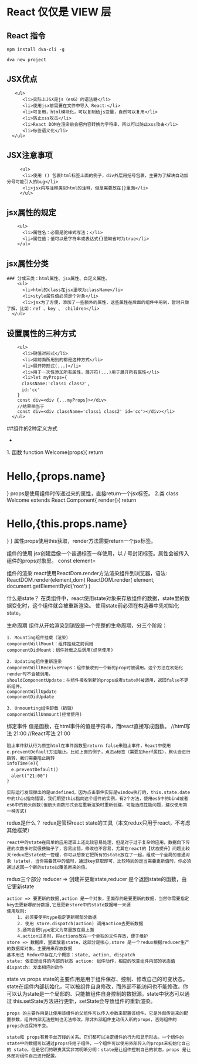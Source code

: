 # React 仅仅是 VIEW 层

## React  指令
    
	npm install dva-cli -g
	
	dva new project

## JSX优点 
  
	   <ul>
		  <li>实际上JSX是js（es6）的语法糖</li>
		  <li>使用jsx前需要在文件中导入 React:</li>
		  <li>可复用，html模块化，可以复制给js变量，自然可以复用</li>
		  <li>防止xss攻击</li>
		  <li>React DOM在渲染前会把内容转换为字符串，所以可以防止xss攻击</li>
		  <li>标签语义化</li>
	  </ul>
  
## JSX注意事项
		 <ul>
		  <li>使用 () 包裹html标签上面的例子，div外层用括号包裹，主要为了解决自动加分号可能引入的bug</li>
		  <li>jsx内写注释类似html的注释，但是需要放在{}里面</li>
		 </ul>
  
 ## jsx属性的规定 
		<ul>
		  <li>属性名：必需是驼峰式写法；</li>
		  <li>属性值：值可以是字符串或表达式{}值缺省时为true</li>
		</ul>

 ## jsx属性分类
    ### 分成三类：html属性、jsx属性、自定义属性。
		<ul>
		  <li>html的class在jsx里改为className</li>
		  <li>style属性值必须是个对象</li>
		  <li>jsx为了方便，添加了一些额外的属性，这些属性在后面的组件中用到，暂时只做了解，比如：ref 、key 、 children</li>
	  </ul>


 ## 设置属性的三种方式
   
		<ul>
		  <li>键值对形式</li>
		  <li>如前面所用到的都是这种方式</li>
		  <li>展开符形式(...)</li>
		  <li>用于一次性添加所有属性，展开符(...)用于展开所有属性</li>
		  <li>let myProps={
		　className:'class1 class2',
		　id:'cc'
		}
		const div=<div {...myProps}></div>
		//结果相当于
		const div=<div className='class1 class2' id='cc'></div></li>
	  </ul>
  
  
  
  
  
 ##组件的2种定义方式
	<ul>
		<li></li>
	</ul>
	1. 函数
	function Welcome(props){
		return <h1>Hello,{props.name}</h1>
	}
	props是使用组件时传递过来的属性，直接return一个jsx标签。
	2.类
	class Welcome extends React.Component{
		render(){
			return <h1>Hello,{this.props.name}</h1>
		}
	}
	属性props使用this获取，render方法需要return一个jsx标签。

组件的使用
	jsx创建后像一个普通标签一样使用，以 / 号封闭标签。属性会被传入组件的props对象里。
	const element=<Welcome name="cc"/>

组件的渲染
	react使用ReactDom.render方法渲染组件到浏览器，语法:
	ReactDOM.render(element,dom)
	ReactDOM.render(
		element,
		document.getElementById('root')
	)



什么是state？
	在类组件中，react使用state对象来存放组件的数据，state里的数据变化时，这个组件就会被重新渲染。
	使用state前必须在构造器中先初始化state。




生命周期
	组件从开始渲染到销毁是一个完整的生命周期，分三个阶段：

	1. Mounting组件挂载（渲染）
	componentWillMount：组件挂载之前调用
    componentDidMount：组件挂载之后调用(经常使用)

	2. Updating组件重新渲染
	componentWillReceiveProps：组件接收到一个新的prop时被调用。这个方法在初始化render时不会被调用。
	shouldComponentUpdate：在组件接收到新的props或者state时被调用，返回false不更新组件。
	componentWillUpdate
	componentDidUpdate

	3. Unmounting组件卸载（销毁）
	componentWillUnmount(经常使用)




绑定事件
	值是函数，在html事件的值是字符串，而react直接写成函数。
	//html写法
	<a onclick="infoTime()">21:00</a>
	//React写法
	<a onClick={this.infoTime}>21:00</a>

	阻止事件默认行为原生html在事件函数里return false来阻止事件，React中使用e.preventDefault方法阻止。比如上面的例子，点击a标签（需要加herf属性），默认会进行跳转，我们需要阻止跳转
	infoTime(e){
	　e.preventDefault()
	　alert("21:00")
	}

	实际运行发现弹出的是undefined，因为点击事件实际是window执行的，this.state.date中的this指向错误，我们期望this指向这个组件的实例，有2个方法，使用es5中的bind或者es6中的箭头函数(但箭头函数形式会在重新渲染时重新创建，可能造成性能问题，建议使用第一种方式)



redux是什么？
	redux是管理react state的工具（本文redux只用于react，不考虑其他框架）

	react中的state在简单的应用逻辑上还比较容易处理，但是对于过于复杂的应用，数据向下传递的次数多时就很费脑子了，容易出错，修改也不容易，尤其在react的【状态提升】问题比较大redux把state统一管理，你可以想象它把所有的state放在了一起，组成一个全局的普通对象（state），当你需要其中的值时，通过key获取即可，比较特别的是当需要更新值时，你必须通过返回一个新的state以覆盖原来的值。

redux三个部分
	reducer => 创建并更新state,reducer 是个返回state的函数，由它更新state

	action => 要更新的数据,action 是一个对象，里面存的是要更新的数据，当然你需要指定key去更新哪部分数据,它是更新store中的state数据唯一来源
	使用规则:
		1. 必须要使用type指定更新哪部分数据
		2. 使用 store.dispatch(action) 调用action去更新数据
		3.通常会把type定义为常量放在最上面
		4.action过多时，将actions放在一个单独的文件存放，便于维护
	store => 数据库，里面放着state，这部分是核心,store 是一个redux根据reducer生产的数据库对象，主要用来存放数据
	基本用法 Redux中存在几个概念：state, action, dispatch
	state: 依旧是组件的内部的状态 action: 组件动作，相应的改变组件内部的状态值 dispatch: 发出相应的动作



state vs props
	state的主要作用是用于组件保存、控制、修改自己的可变状态。state在组件内部初始化，可以被组件自身修改，而外部不能访问也不能修改。你可以认为state是一个局部的、只能被组件自身控制的数据源。state中状态可以通过 this.setState方法进行更新，setState会导致组件的重新渲染。

	props 的主要作用是让使用该组件的父组件可以传入参数来配置该组件。它是外部传进来的配置参数，组件内部无法控制也无法修改。除非外部组件主动传入新的props，否则组件的 props永远保持不变。

	state和 props有着千丝万缕的关系。它们都可以决定组件的行为和显示形态。一个组件的state中的数据可以通过props传给子组件，一个组件可以使用外部传入的props来初始化自己的 state。但是它们的职责其实非常明晰分明：state是让组件控制自己的状态，props 是让外部对组件自己进行配置。
